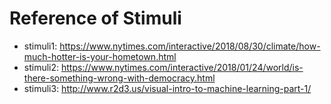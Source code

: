 # Reference of Stimuli
- stimuli1: https://www.nytimes.com/interactive/2018/08/30/climate/how-much-hotter-is-your-hometown.html
- stimuli2: https://www.nytimes.com/interactive/2018/01/24/world/is-there-something-wrong-with-democracy.html
- stimuli3: http://www.r2d3.us/visual-intro-to-machine-learning-part-1/
